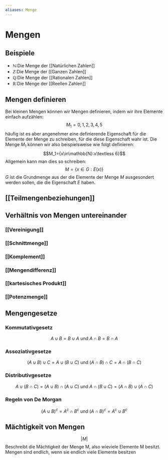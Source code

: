 ```yaml
---
aliases: Menge
---
```

# Mengen
## Beispiele
- $\mathbb{N:}$Die Menge der [[Natürlichen Zahlen]]
- $\mathbb{Z:}$Die Menge der [[Ganzen Zahlen]]
- $\mathbb{Q:}$Die Menge der [[Rationalen Zahlen]]
- $\mathbb{R:}$Die Menge der [[Reellen Zahlen]]

## Mengen definieren
Bei kleinen Mengen können wir Mengen definieren, indem wir ihre Elemente einfach aufzählen:
$$M_1={0,1,2,3,4,5}$$
häufig ist es aber angenehmer eine definierende Eigenschaft für die Elemente der Menge zu schreiben, für die diese Eigenschaft wahr ist. Die Menge $M_1$ können wir also beispielsweise wie folgt definieren:
$$M_1={x\in\mathbb{N}:x\textless 6}$$
Allgemein kann man dies so schreiben:
$$M=\{x\in G:E(x)\}$$
$G$ ist die Grundmenge aus der die Elemente der Menge $M$ ausgesondert werden sollen, die die Eigenschaft $E$ haben.

## [[Teilmengenbeziehungen]]
## Verhältnis von Mengen untereinander
### [[Vereinigung]]
### [[Schnittmenge]]
### [[Komplement]]
### [[Mengendifferenz]]
### [[kartesisches Produkt]]
### [[Potenzmenge]]
## Mengengesetze
### Kommutativgesetz
$$A\cup B=B\cup A\text{ und }A\cap B=B\cap A$$
### Assoziativgesetze
$$(A\cup B)\cup C=A\cup (B\cup C)\text{ und }(A\cap B)\cap C=A\cap(B\cap C)$$
### Distributivgesetze
$$A\cup(B\cap C) = (A\cup B)\cap(A\cup C)\text{ und }A\cap(B\cup C)=(A\cap B)\cup(A\cap C)$$
### Regeln von De Morgan
$$(A\cup B)^c=A^c\cap B^c\text{ und }(A\cap B)^c=A^c\cup B^c$$
## Mächtigkeit von Mengen
$$|M|$$
Beschreibt die Mächtigkeit der Menge M, also wieviele Elemente M besitzt.
Mengen sind endlich, wenn sie endlich viele Elemente besitzen
